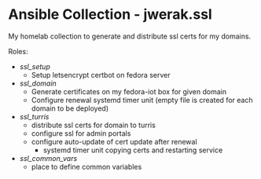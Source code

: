 # Ansible Collection - jwerak.ssl

My homelab collection to generate and distribute ssl certs for my domains.

Roles:
- *ssl_setup*
  - Setup letsencrypt certbot on fedora server
- *ssl_domain*
  - Generate certificates on my fedora-iot box for given domain
  - Configure renewal systemd timer unit (empty file is created for each domain to be deployed)
- *ssl_turris*
  - distribute ssl certs for domain to turris
  - configure ssl for admin portals
  - configure auto-update of cert update after renewal
    - systemd timer unit copying certs and restarting service
- *ssl_common_vars*
  - place to define common variables
